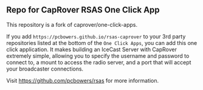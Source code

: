 ## Repo for CapRover RSAS One Click App

This repository is a fork of caprover/one-click-apps.

If you add `https://pcbowers.github.io/rsas-caprover` to your 3rd party repositories listed at the bottom of the `One Click Apps`, you can add this one click application. It makes building an IceCast Server with CapRover extremely simple, allowing you to specify the username and password to connect to, a mount to access the radio server, and a port that will accept your broadcaster connections.

Visit https://github.com/pcbowers/rsas for more information.

